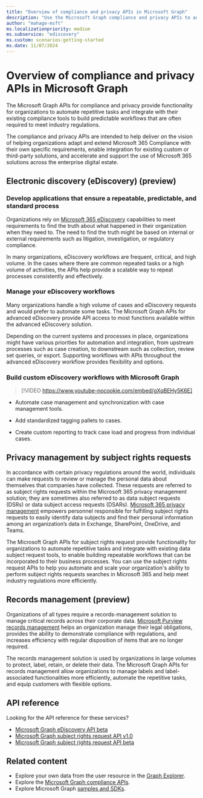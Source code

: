 ```yaml
---
title: "Overview of compliance and privacy APIs in Microsoft Graph"
description: "Use the Microsoft Graph compliance and privacy APIs to automate repetitive tasks and integrate with your compliance tools to meet required industry regulations."
author: "mahage-msft"
ms.localizationpriority: medium
ms.subservice: "ediscovery"
ms.custom: scenarios:getting-started
ms.date: 11/07/2024
---
```


# Overview of compliance and privacy APIs in Microsoft Graph

The Microsoft Graph APIs for compliance and privacy provide functionality for organizations to automate repetitive tasks and integrate with their existing compliance tools to build predictable workflows that are often required to meet industry regulations.

The compliance and privacy APIs are intended to help deliver on the vision of helping organizations adapt and extend Microsoft 365 Compliance with their own specific requirements, enable integration for existing custom or third-party solutions, and accelerate and support the use of Microsoft 365 solutions across the enterprise digital estate.

## Electronic discovery (eDiscovery) (preview)

### Develop applications that ensure a repeatable, predictable, and standard process

Organizations rely on [Microsoft 365 eDiscovery](/microsoft-365/compliance/ediscovery?view=o365-worldwide&preserve-view=true) capabilities to meet requirements to find the truth about what happened in their organization when they need to. The need to find the truth might be based on internal or external requirements such as litigation, investigation, or regulatory compliance.

In many organizations, eDiscovery workflows are frequent, critical, and high volume. In the cases where there are common repeated tasks or a high volume of activities, the APIs help provide a scalable way to repeat processes consistently and effectively.

### Manage your eDiscovery workflows

Many organizations handle a high volume of cases and eDiscovery requests and would prefer to automate some tasks. The  Microsoft Graph APIs for advanced eDiscovery provide API access to most functions available within the advanced eDiscovery solution.

Depending on the current systems and processes in place, organizations might have various priorities for automation and integration, from upstream processes such as case creation, to downstream such as collection, review set queries, or export. Supporting workflows with APIs throughout the advanced eDiscovery workflow provides flexibility and options.

### Build custom eDiscovery workflows with Microsoft Graph

> [!VIDEO https://www.youtube-nocookie.com/embed/gXqBEHy5K6E]

- Automate case management and synchronization with case management tools.

- Add standardized tagging pallets to cases.

- Create custom reporting to track case load and progress from individual cases.

## Privacy management by subject rights requests

In accordance with certain privacy regulations around the world, individuals can make requests to review or manage the personal data about themselves that companies have collected. These requests are referred to as subject rights requests within the Microsoft 365 privacy management solution; they are sometimes also referred to as data subject requests (DSRs) or data subject access requests (DSARs). [Microsoft 365 privacy management](/privacy/solutions/privacymanagement/privacy-management?view=o365-worldwide&preserve-view=true) empowers personnel responsible for fulfilling subject rights requests to easily identify data subjects and find their personal information among an organization’s data in Exchange, SharePoint, OneDrive, and Teams. 

The Microsoft Graph APIs for subject rights request provide functionality for organizations to automate repetitive tasks and integrate with existing data subject request tools, to enable building repeatable workflows that can be incorporated to their business processes. You can use the subject rights request APIs to help you automate and scale your organization's ability to perform subject rights requests searches in Microsoft 365 and help meet industry regulations more efficiently.

## Records management (preview)

Organizations of all types require a records-management solution to manage critical records across their corporate data. [Microsoft Purview records management](/microsoft-365/compliance/records-management) helps an organization manage their legal obligations, provides the ability to demonstrate compliance with regulations, and increases efficiency with regular disposition of items that are no longer required.

The records management solution is used by organizations in large volumes to protect, label, retain, or delete their data. The Microsoft Graph APIs for records management allow organizations to manage labels and label-associated functionalities more efficiently, automate the repetitive tasks, and equip customers with flexible options.


## API reference

Looking for the API reference for these services?

- [Microsoft Graph eDiscovery API beta](/graph/api/resources/ediscovery-ediscoveryapioverview?view=graph-rest-beta&preserve-view=true)
- [Microsoft Graph subject rights request API v1.0](/graph/api/resources/subjectrightsrequest-subjectrightsrequestapioverview)
- [Microsoft Graph subject rights request API beta](/graph/api/resources/subjectrightsrequest-subjectrightsrequestapioverview?view=graph-rest-beta&preserve-view=true)

## Related content

- Explore your own data from the user resource in the [Graph Explorer](https://developer.microsoft.com/graph/graph-explorer).
- Explore the [Microsoft Graph compliance APIs](/graph/api/resources/complianceapioverview).
- Explore Microsoft Graph [samples and SDKs](https://developer.microsoft.com/graph/gallery/?filterBy=Samples,SDKs).
